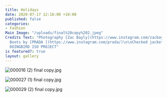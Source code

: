 ```yaml
---
title: Holidays
date: 2020-07-17 12:16:00 +10:00
published: false
categories:
- Fashion
Main Image: "/uploads/final%20copy%202.jpeg"
Credits Text: "Photography [Zac Bayly](https://www.instagram.com/zacbayly/) \n\nGreen
  Boots by [PRADA ](https://www.instagram.com/prada/)\n\nChecked jacket by [TONI](https://www.instagram.com/shop.toni/)\n\n#A
  DOINGBIRD ISO PROJECT"
is featured?: true
layout: gallery
---
```


![000016 (2) final copy.jpg](/uploads/000016%20(2)%20final%20copy.jpg)

![000027 (1) final copy.jpg](/uploads/000027%20(1)%20final%20copy.jpg)

![000029 (2) final copy.jpg](/uploads/000029%20(2)%20final%20copy.jpg)